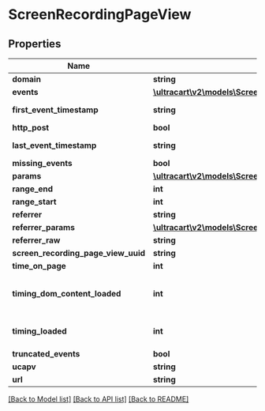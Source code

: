 # ScreenRecordingPageView

## Properties
Name | Type | Description | Notes
------------ | ------------- | ------------- | -------------
**domain** | **string** |  | [optional] 
**events** | [**\ultracart\v2\models\ScreenRecordingPageViewEvent[]**](ScreenRecordingPageViewEvent.md) |  | [optional] 
**first_event_timestamp** | **string** | First event timestamp | [optional] 
**http_post** | **bool** |  | [optional] 
**last_event_timestamp** | **string** | Last event timestamp | [optional] 
**missing_events** | **bool** |  | [optional] 
**params** | [**\ultracart\v2\models\ScreenRecordingPageViewParameter[]**](ScreenRecordingPageViewParameter.md) |  | [optional] 
**range_end** | **int** |  | [optional] 
**range_start** | **int** |  | [optional] 
**referrer** | **string** |  | [optional] 
**referrer_params** | [**\ultracart\v2\models\ScreenRecordingPageViewParameter[]**](ScreenRecordingPageViewParameter.md) |  | [optional] 
**referrer_raw** | **string** |  | [optional] 
**screen_recording_page_view_uuid** | **string** |  | [optional] 
**time_on_page** | **int** |  | [optional] 
**timing_dom_content_loaded** | **int** | Amount of time for DOMContentLoaded event to fire (milliseconds) | [optional] 
**timing_loaded** | **int** | Amount of time for loaded event to fire (milliseconds) | [optional] 
**truncated_events** | **bool** |  | [optional] 
**ucapv** | **string** |  | [optional] 
**url** | **string** |  | [optional] 

[[Back to Model list]](../README.md#documentation-for-models) [[Back to API list]](../README.md#documentation-for-api-endpoints) [[Back to README]](../README.md)


